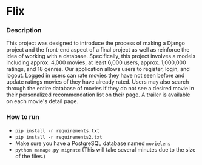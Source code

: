 # Flix
### Description
This project was designed to introduce the process of making a Django project and the front-end aspect of a final project as well as reinforce the idea of working with a database. Specifically, this project involves a models including approx. 4,000 movies, at least 6,000 users, approx. 1,000,000 ratings, and 18 genres. Our application allows users to register, login, and logout. Logged in users can rate movies they have not seen before and update ratings movies of they have already rated.  Users may also search through the entire database of movies if they do not see a desired movie in their personalized recommendation list on their page.  A trailer is available on each movie's detail page.   

### How to run
* ```pip install -r requirements.txt```
* ```pip install -r requirements2.txt```
* Make sure you have a PostgreSQL database named ```movielens```
* ```python manage.py migrate``` (This will take several minutes due to the size of the files.)
